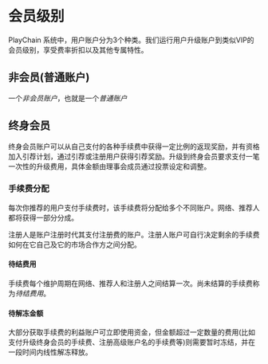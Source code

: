 # 会员级别

PlayChain 系统中，用户账户分为3个种类。我们运行用户升级账户到类似VIP的会员级别，享受费率折扣以及其他专属特性。

## 非会员(普通账户)

一个*非会员账户*，也就是一个*普通账户*

## 终身会员

终身会员账户可以从自己支付的各种手续费中获得一定比例的返现奖励，并有资格加入引荐计划，通过引荐或注册用户获得引荐奖励。升级到终身会员要求支付一笔一次性的升级费用，具体金额由理事会成员通过投票设定和调整。

### 手续费分配

每次你推荐的用户支付手续费时，该手续费将分配给多个不同账户。网络、推荐人都将获得一部分分成。

注册人是账户注册时代其支付注册费的账户。注册人账户可自行决定剩余的手续费如何在它自己及它的市场合作方之间分配。

#### 待结费用
手续费每个维护周期在网络、推荐人和注册人之间结算一次。尚未结算的手续费称为*待结费用*。
                 
#### 待解冻金额

大部分获取手续费的利益账户可立即使用资金，但金额超过一定数量的费用(比如支付升级终身会员的手续费、注册高级账户名的手续费等)则需要暂时冻结，并在一段时间内线性解冻释放。
                 
